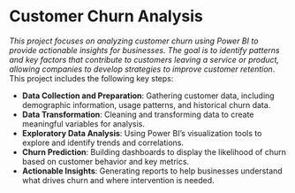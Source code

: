 # Customer Churn Analysis
*This project focuses on analyzing customer churn using Power BI to provide actionable insights for businesses. The goal is to identify patterns and key factors that contribute to customers leaving a service or product, allowing companies to develop strategies to improve customer retention*.
This project includes the following key steps:
- **Data Collection and Preparation**: Gathering customer data, including demographic information, usage patterns, and historical churn data.
- **Data Transformation**: Cleaning and transforming data to create meaningful variables for analysis.
- **Exploratory Data Analysis**: Using Power BI’s visualization tools to explore and identify trends and correlations.
- **Churn Prediction**: Building dashboards to display the likelihood of churn based on customer behavior and key metrics.
- **Actionable Insights**: Generating reports to help businesses understand what drives churn and where intervention is needed.
